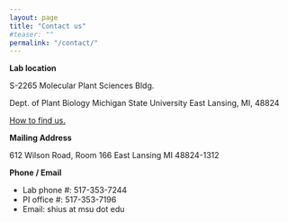 ```yaml
---
layout: page
title: "Contact us"
#teaser: ""
permalink: "/contact/"
---
```


**Lab location**

S-2265 Molecular Plant Sciences Bldg.

Dept. of Plant Biology
Michigan State University
East Lansing, MI, 48824

[How to find us.](https://ShiuLab.github.io/images/Shiu_lab_location_v2.jpg)

**Mailing Address**

612 Wilson Road, Room 166
East Lansing MI 48824-1312

**Phone / Email**

- Lab phone #: 517-353-7244
- PI office #: 517-353-7196
- Email: shius at msu dot edu
